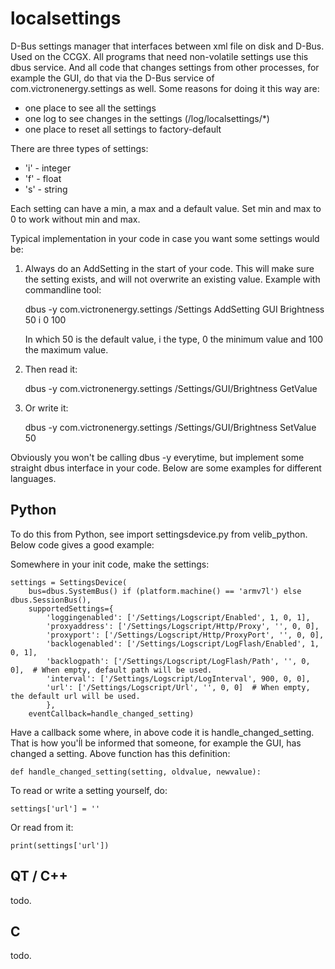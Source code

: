 # localsettings

D-Bus settings manager that interfaces between xml file on disk and D-Bus. Used on
the CCGX. All programs that need non-volatile settings use this dbus service. And
all code that changes settings from other processes, for example the GUI, do that
via the D-Bus service of com.victronenergy.settings as well. Some reasons for doing
it this way are:
- one place to see all the settings
- one log to see changes in the settings (/log/localsettings/*)
- one place to reset all settings to factory-default

There are three types of settings:
- 'i' - integer
- 'f' - float
- 's' - string

Each setting can have a min, a max and a default value. Set min and max to 0 to work without min and max.

Typical implementation in your code in case you want some settings would be:

1. Always do an AddSetting in the start of your code. This will make sure the setting
exists, and will not overwrite an existing value. Example with commandline tool:

    dbus -y com.victronenergy.settings /Settings AddSetting GUI Brightness 50 i 0 100

    In which 50 is the default value, i the type, 0 the minimum value and 100 the maximum value.
2. Then read it:

    dbus -y com.victronenergy.settings /Settings/GUI/Brightness GetValue

3. Or write it:

    dbus -y com.victronenergy.settings /Settings/GUI/Brightness SetValue 50

Obviously you won't be calling dbus -y everytime, but implement some straight dbus
interface in your code. Below are some examples for different languages.

## Python

To do this from Python, see import settingsdevice.py from velib_python. Below code gives a good example:

Somewhere in your init code, make the settings:

    settings = SettingsDevice(
        bus=dbus.SystemBus() if (platform.machine() == 'armv7l') else dbus.SessionBus(),
        supportedSettings={
            'loggingenabled': ['/Settings/Logscript/Enabled', 1, 0, 1],
            'proxyaddress': ['/Settings/Logscript/Http/Proxy', '', 0, 0],
            'proxyport': ['/Settings/Logscript/Http/ProxyPort', '', 0, 0],
            'backlogenabled': ['/Settings/Logscript/LogFlash/Enabled', 1, 0, 1],
            'backlogpath': ['/Settings/Logscript/LogFlash/Path', '', 0, 0],  # When empty, default path will be used.
            'interval': ['/Settings/Logscript/LogInterval', 900, 0, 0],
            'url': ['/Settings/Logscript/Url', '', 0, 0]  # When empty, the default url will be used.
            },
        eventCallback=handle_changed_setting)

Have a callback some where, in above code it is handle_changed_setting. That is how
you'ĺl be informed that someone, for example the GUI, has changed a setting. Above
function has this definition:

    def handle_changed_setting(setting, oldvalue, newvalue):


To read or write a setting yourself, do:

    settings['url'] = ''


Or read from it:

    print(settings['url'])

## QT / C++
todo.

## C
todo.

